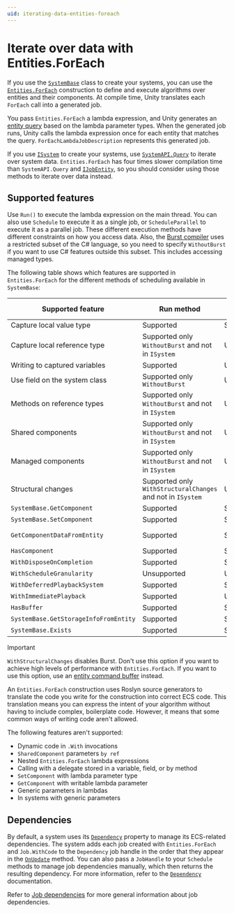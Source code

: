 ```yaml
---
uid: iterating-data-entities-foreach
---
```


# Iterate over data with Entities.ForEach

If you use the [`SystemBase`](xref:Unity.Entities.SystemBase) class to create your systems, you can use the [`Entities.ForEach`](xref:Unity.Entities.SystemBase.Entities) construction to define and execute algorithms over entities and their components. At compile time, Unity translates each `ForEach` call into a generated job.

You pass `Entities.ForEach` a lambda expression, and Unity generates an [entity query](systems-entityquery.md) based on the lambda parameter types. When the generated job runs, Unity calls the lambda expression once for each entity that matches the query. `ForEachLambdaJobDescription` represents this generated job.

If you use [`ISystem`](systems-isystem.md) to create your systems, use [`SystemAPI.Query`](systems-systemapi-query.md) to iterate over system data. `Entities.ForEach` has four times slower compilation time than `SystemAPI.Query` and [`IJobEntity`](iterating-data-ijobentity.md), so you should consider using those methods to iterate over data instead. 

## Supported features

Use `Run()` to execute the lambda expression on the main thread. You can also use `Schedule` to execute it as a single job, or `ScheduleParallel` to execute it as a parallel job. These different execution methods have different constraints on how you access data. Also, the [Burst compiler](https://docs.unity3d.com/Packages/com.unity.burst@latest/index.html) uses a restricted subset of the C# language, so you need to specify `WithoutBurst` if you want to use C# features outside this subset. This includes accessing managed types. 

The following table shows which features are supported in `Entities.ForEach` for the different methods of scheduling available in `SystemBase`:

| **Supported feature**| **Run method**| **Schedule method** | **ScheduleParallel method**|
|---|---|---|---|
| Capture local value type      | Supported| Supported |Supported|
| Capture local reference type  | Supported only `WithoutBurst` and not in `ISystem`| Unsupported|Unsupported|
| Writing to captured variables |Supported|Unsupported|Unsupported|
| Use field on the system class | Supported only `WithoutBurst`|Unsupported|Unsupported|
| Methods on reference types    | Supported only `WithoutBurst` and not in `ISystem`|Unsupported|Unsupported|
| Shared components             | Supported only `WithoutBurst` and not in `ISystem`|Unsupported|Unsupported|
| Managed components            | Supported only `WithoutBurst` and not in `ISystem`|Unsupported|Unsupported|
| Structural changes            | Supported only `WithStructuralChanges` and not in `ISystem`|Unsupported|Unsupported|
| `SystemBase.GetComponent`     | Supported| Supported |Supported|
| `SystemBase.SetComponent`     | Supported| Supported |Unsupported|
| `GetComponentDataFromEntity`  | Supported| Supported | Supported only as `ReadOnly`|
| `HasComponent`                | Supported| Supported |Supported|
| `WithDisposeOnCompletion`     | Supported| Supported |Supported|
| `WithScheduleGranularity `    | Unsupported|Unsupported|Supported|
| `WithDeferredPlaybackSystem ` | Supported| Supported |Supported|
| `WithImmediatePlayback`       | Supported|Unsupported|Unsupported|
| `HasBuffer `                  |  Supported| Supported |Supported|
| `SystemBase.GetStorageInfoFromEntity`|  Supported| Supported |Supported|
| `SystemBase.Exists  `                |  Supported| Supported |Supported|

>[!IMPORTANT]
> `WithStructuralChanges` disables Burst. Don't use this option if you want to achieve high levels of performance with `Entities.ForEach`. If you want to use this option, use an [entity command buffer](systems-entity-command-buffers.md) instead.

An `Entities.ForEach` construction uses Roslyn source generators to translate the code you write for the construction into correct ECS code. This translation means you can express the intent of your algorithm without having to include complex, boilerplate code. However, it means that some common ways of writing code aren't allowed.

The following features aren't supported:

* Dynamic code in `.With` invocations
* `SharedComponent` parameters `by ref` 
* Nested `Entities.ForEach` lambda expressions
* Calling with a delegate stored in a variable, field, or by method
* `SetComponent` with lambda parameter type
* `GetComponent` with writable lambda parameter
* Generic parameters in lambdas
* In systems with generic parameters

## Dependencies

By default, a system uses its [`Dependency`](xref:Unity.Entities.SystemBase.Dependency) property to manage its ECS-related dependencies. The system adds each job created with `Entities.ForEach` and `Job.WithCode` to the `Dependency` job handle in the order that they appear in the [`OnUpdate`](xref:Unity.Entities.SystemBase.OnUpdate*) method. You can also pass a `JobHandle` to your `Schedule` methods to manage job dependencies manually, which then returns the resulting dependency. For more information, refer to the [`Dependency`](xref:Unity.Entities.SystemBase.Dependency) documentation.
 
Refer to [Job dependencies](scheduling-jobs-dependencies.md) for more general information about job dependencies.

